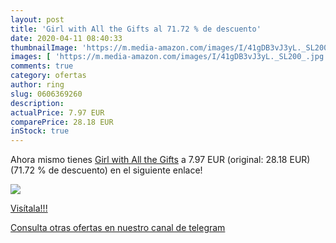 ```yaml
---
layout: post
title: 'Girl with All the Gifts al 71.72 % de descuento'
date: 2020-04-11 08:40:33
thumbnailImage: 'https://m.media-amazon.com/images/I/41gDB3vJ3yL._SL200_.jpg'
images: [ 'https://m.media-amazon.com/images/I/41gDB3vJ3yL._SL200_.jpg' ]
comments: true
category: ofertas
author: ring
slug: 0606369260
description:
actualPrice: 7.97 EUR
comparePrice: 28.18 EUR
inStock: true
---
```


Ahora mismo tienes [Girl with All the Gifts](https://www.amazon.com/dp/0606369260/?tag=redken08-20) a 7.97 EUR (original: 28.18 EUR) (71.72 %  de descuento) en el siguiente enlace!

[![](https://m.media-amazon.com/images/I/41gDB3vJ3yL._SL200_.jpg)](https://www.amazon.com/dp/0606369260/?tag=redken08-20)

[Visítala!!!](https://www.amazon.com/dp/0606369260/?tag=redken08-20)

[Consulta otras ofertas en nuestro canal de telegram](https://t.me/s/ofertas25)
